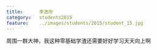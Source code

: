 ```yaml
---
title:		李逸舟
category:	students2015
feature:	../images/students/2015/student_15.jpg
---
```

周围一群大神，我这种零基础学渣还需要好好学习天天向上啊


